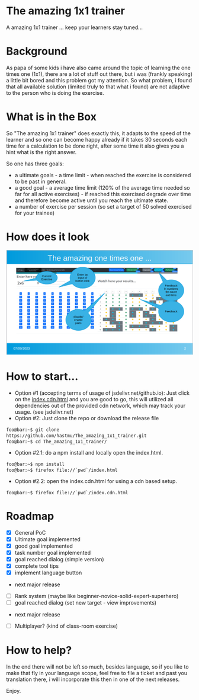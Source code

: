 # The amazing 1x1 trainer
A amazing 1x1 trainer ... keep your learners stay tuned...

# Background
As papa of some kids i have also came around the topic of learning the one times one (1x1), there are a lot of stuff out there, but i was (frankly speaking) a little bit bored and this problem got my attention. So what problem, i found that all available solution (limited truly to that what i found) are not adaptive to the person who is doing the exercise. 

# What is in the Box
So "The amazing 1x1 trainer" does exactly this, it adapts to the speed of the learner and so one can become happy already if it takes 30 seconds each time for a calculation to be done right, after some time it also gives you a hint what is the right answer.

So one has three goals:
* a ultimate goals - a time limit - when reached the exercise is considered to be past in general.
* a good goal - a average time limit (120% of the average time needed so far for all active exercises) - if reached this exercised degrade over time and therefore become active until you reach the ultimate state.
* a number of exercise per session (so set a target of 50 solved exercised for your trainee)

# How does it look
![screen](doc/screen-1.png "Idea of how it looks")

# How to start...
* Option #1 (accepting terms of usage of jsdelivr.net/github.io): Just click on the [index.cdn.html](https://hastmu.github.io/1x1/index.html) and you are good to go, this will utilized all dependencies out of the provided cdn network, which may track your usage. (see jsdelivr.net)
* Option #2: Just clone the repo or download the release file 
```console
foo@bar:~$ git clone https://github.com/hastmu/The_amazing_1x1_trainer.git
foo@bar:~$ cd The_amazing_1x1_trainer/
```
* Option #2.1: do a npm install and locally open the index.html.
```console
foo@bar:~$ npm install
foo@bar:~$ firefox file://`pwd`/index.html
```
* Option #2.2: open the index.cdn.html for using a cdn based setup.
```console
foo@bar:~$ firefox file://`pwd`/index.cdn.html
```

# Roadmap
- [x] General PoC
- [x] Ultimate goal implemented
- [x] good goal implemented
- [x] task number goal implemented
- [x] goal reached dialog (simple version)
- [x] complete tool tips
- [x] implement language button
- next major release
- [ ] Rank system (maybe like beginner-novice-solid-expert-superhero)
- [ ] goal reached dialog (set new target - view improvements)
- next major release
- [ ] Multiplayer? (kind of class-room exercise)

# How to help?
In the end there will not be left so much, besides language, so if you like to make that fly in your language scope, feel free to file a ticket and past you translation there, i will incorporate this then in one of the next releases.

Enjoy.